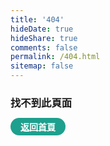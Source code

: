 ```yaml
---
title: '404'
hideDate: true
hideShare: true
comments: false
permalink: /404.html
sitemap: false
---
```


<!-- markdownlint-disable MD039 MD033 -->

### 找不到此頁面
<!-- <span id="timeout">5</span> 秒後返回首頁 -->

**[返回首頁](https://clairechang.tw/)**

<style>
    .navbar,
    .article-meta.columns.is-variable.is-1.is-multiline.is-mobile.is-size-7-mobile,
    .footer {
        display: none;
    }
    .container {
        position: fixed;
        left: 50%;
        top: 50%;
        transform: translate(-50%, -50%);
        text-align: center;
    }
    h1.is-size-3 {
        font-size: 3rem !important;
        color: rgb(27, 102, 85);
    }
    .headerlink {
        display: none;
    }
    h3:hover::before {
        display: none;
    }
    .content p:not(:last-child) {
        margin-bottom: 2rem;
    }
    p a {
        padding: 0.35rem 1rem;
        background-color: rgb(30, 160, 142);
        color: white;
        border-radius: 20px;
    }
    p a:hover {
        color: white;
    }
</style>

<!-- <script>
    let countTime = 5;
    function count() {
        document.getElementById('timeout').textContent = countTime;
        countTime -= 1;
        if(countTime === 0){
            location.href = 'https://clairechang.tw/';
        }
        setTimeout(() => {
            count();
        }, 1000);
    }
    count();
</script> -->